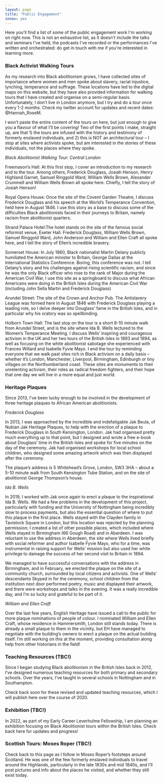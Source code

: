 ```yaml
---
layout: page
title: "Public Engagement"
innav: yes
---
```


Here you'll find a list of some of the public engagement work I'm working on right now. This is not an exhaustive list, as it doesn't include the talks and seminars I've held, the podcasts I've recorded or the performances I've written and orchestrated: do get in touch with me if you're interested in learning more. 

### Black Activist Walking Tours

As my research into Black abolitionism grows, I have collected sites of importance where women and men spoke about slavery, racial injustice, lynching, temperance and suffrage. These locations have led to the digital maps on this website, but they have also provided information for walking tours that I have created and organise on a semi-regular basis. Unfortunately, I don’t live in London anymore, but I try and do a tour once every 1-2 months. Check my twitter account for updates and recent dates: @Hannah_RoseM.

I won’t paste the entire content of the tours on here, but just enough to give you a flavour of what I’ll be covering! Two of the first points I make, straight up, are that 1) the tours are infused with the history and testimony of formerly enslaved individuals, and 2) this is NOT an architectural tour – I stop at sites where activists spoke, but am interested in the stories of these individuals, not the places where they spoke.

<i>Black Abolitionist Walking Tour: Central London</i>

Freemason’s Hall: At this first stop, I cover an introduction to my research and to the tour. Among others, Frederick Douglass, Josiah Henson, Henry Highland Garnet, Samuel Ringgold Ward, William Wells Brown, Alexander Crummell and William Wells Brown all spoke here. Chiefly, I tell the story of Josiah Henson!

Royal Opera House: Once the site of the Covent Garden Theatre, I discuss Frederick Douglass and his speech at the World’s Temperance Convention, held here in August 1846. I use this story as a base to discuss some of the difficulties Black abolitionists faced in their journeys to Britain, namely racism from abolitionist quarters.

Strand Palace Hotel:The hotel stands on the site of the famous social reformist venue, Exeter Hall. Frederick Douglass, William Wells Brown, Samuel Ringgold Ward, John Anderson and William and Ellen Craft all spoke here, and I tell the story of Ellen’s incredible bravery.

Somerset House: In July 1860, Black nationalist Martin Delany publicly humiliated the American minister to Britain, George Dallas at the International Statistics Conference. Boring, this conference was not. I tell Delany’s story and his challenges against rising scientific racism, and since he was the only Black officer who rose to the rank of Major during the American Civil War, I use this site as a springboard to discuss what African Americans were doing in the British Isles during the American Civil War (including John Sella Martin and Frederick Douglass)

Arundel Street: The site of the Crown and Anchor Pub. The Antislavery League was formed here in August 1846 with Frederick Douglass playing a leading role, so I delve deeper into Douglass’ fame in the British Isles, and in particular why his oratory was so spellbinding. 

Holborn Town Hall: The last stop on the tour is a short 8-10 minute walk from Arundel Street, and is the site where Ida B. Wells lectured to the Women’s Temperance Meeting. I discuss Wells’ inspiring and courageous activism in the UK and her two tours of the British Isles in 1893 and 1894, as well as focusing on the white abolitionist sabotage she experienced with Frances Willard and Isabelle Fyvie Mayo. I end the tour by reminding everyone that we walk past sites rich in Black activism on a daily basis – whether it’s London, Manchester, Liverpool, Birmingham, Edinburgh or tiny villages on the Northumberland coast. These sites are monuments to their unrelenting activism, their roles as radical freedom fighters, and their hope that one day we will live in a more equal and just world.



### Heritage Plaques 

Since 2013, I’ve been lucky enough to be involved in the development of three heritage plaques to African American abolitionists. 

<i>Frederick Douglass</i>

In 2013, I was approached by the incredible and indefatigable Jak Beula, of Nubian Jak Heritage Plaques, to help with the erection of a plaque to Frederick Douglass in South Kensington, London. Jak had organised pretty much everything up to that point, but I designed and wrote a free e-book about Douglass’ time in the British Isles and spoke for five minutes on the day of the ceremony. Jak had organised workshops for local school children, who designed some amazing artwork which was then displayed after the ceremony. 

The plaque’s address is 5 Whitehead’s Grove, London, SW3 3HA – about a 5-10 minute walk from South Kensington Tube Station, and on the site of abolitionist George Thompson’s house.

<i>Ida B. Wells</i>

In 2019, I worked with Jak once again to erect a plaque to the inspirational Ida B. Wells. We had a few problems in the development of this project, particularly with funding and the University of Nottingham being incredibly slow to process payments, but also the essential question of where to put this plaque in the first place. Wells stayed with the Clayden family in Tavistock Square in London, but this location was rejected by the planning permission; I created a list of other possible places, which included where Wells stayed in Birmingham (66 Gough Road) and in Aberdeen. I was reluctant to use the address in Aberdeen, the site where Wells lived briefly with social reformer and author Isabelle Fyvie Mayo, who for a time, was instrumental in raising support for Wells’ mission but also used her white privilege to damage the success of her second visit to Britain in 1894. 

We managed to have successful conversations with the address in Birmingham, and in February, we erected the plaque on the site of a community church, surrounded by local citizens and activists. One of Wells’ descendants Skyped in for the ceremony, school children from the institution next door performed poetry, music and displayed their artwork, and there were workshops and talks in the evening. It was a really incredible day, and I’m so lucky and grateful to be part of it.

<i>William and Ellen Craft</i> 

Over the last few years, English Heritage have issued a call to the public for more plaque nominations of people of colour. I nominated William and Ellen Craft, whose residence in Hammersmith, London still stands today. There is already a small plaque to them in the vicinity, but EH have managed to negotiate with the building’s owners to erect a plaque on the actual building itself. I’m still working on this at the moment, providing consultation along help from other historians in the field! 

### Teaching Resources (TBC!)

Since I began studying Black abolitionism in the British Isles back in 2012, I’ve designed numerous teaching resources for both primary and secondary schools. Over the years, I’ve taught in several schools in Nottingham and in Southampton. 

Check back soon for these revised and updated teaching resources, which I will publish here over the course of 2020.

### Exhibition (TBC!)

In 2022, as part of my Early Career Leverhulme Fellowship, I am planning an exhibition focusing on Black Abolitionist tours within the British Isles. Check back here for updates and progress!

### Scottish Tours: Moses Roper (TBC!)

Check back to this page as I follow in Moses Roper’s footsteps around Scotland. He was one of the few formerly enslaved individuals to travel around the Highlands, particularly in the late 1830s and mid 1840s, and I’ll post pictures and info about the places he visited, and whether they still exist today.
